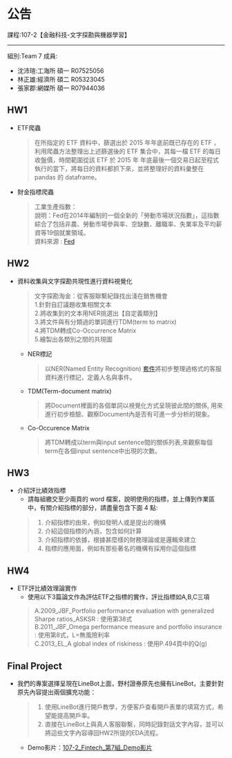 # 公告

課程:107-2【金融科技-文字探勘與機器學習】  
****
組別:Team 7
成員:
* 沈沛瑄:工海所 碩一 R07525056  
* 林正雄:經濟所 碩二 R05323045  
* 張家郡:網媒所 碩一 R07944036

## HW1

-  ETF爬蟲

    >在所指定的 ETF 資料中，篩選出於 2015 年年底前既已存在的 ETF ，利用爬蟲方法整理出上述篩選後的 ETF 集合中，其每一檔 ETF 的每日收盤價，時間範圍從該 ETF 於 2015 年 年底最後一個交易日起至程式執行的當下，將每日的資料都抓下來，並將整理好的資料彙整在 pandas 的 dataframe。

- 財金指標爬蟲

    >工業生產指數：  
    說明：Fed在2014年編制的一個全新的「勞動市場狀況指數」，這指數綜合了包括非農、勞動市場參與率、空缺數、離職率、失業率及平均薪資等19個就業領域。  
    資料來源 : [Fed](https://www.federalreserve.gov/releases/g17/Current/default.htm ) 

## HW2

-  資料收集與文字探勘共現性進行資料視覺化
    >文字探勘淘金：從客服聯繫紀錄找出淺在銷售機會  
    1.針對自訂議題收集相關文本  
    2.將收集到的文本用NER挑選出【自定義類別】  
    3.將文件與有分類過的單詞進行TDM(term to matrix)  
    4.將TDM轉成Co-Occurrence Matrix  
    5.繪製出各類別之間的共現圖

    - NER標記
        >以NER(Named Entity Recognition) [套件](https://github.com/Determined22/zh-NER-TF)將初步整理過格式的客服資料進行標記，定義人名與事件。

    - TDM(Term-document matrix)
        >將Document裡面的各個單詞以視覺化方式呈現彼此間的關係, 用來進行初步檢驗、觀察Document內是否有可進一步分析的現象。

    - Co-Occurence Matrix
        >將TDM轉成以term與input sentence間的關係列表,來觀察每個term在各個input sentence中出現的次數。 
## HW3
- 介紹評比績效指標
    - 請每組繳交至少兩頁的 word 檔案，說明使用的指標，並上傳到作業區中，有關介紹指標的部分，請盡量包含下面 4 點:  
    >1. 介紹指標的由來，例如發明人或是提出的機構
    >2. 介紹這個指標的內涵，包含如何計算
    >3. 介紹指標的依據，根據甚麼樣的財務理論或是邏輯來建立
    >4. 指標的應用面，例如有那些著名的機構有採用你這個指標

## HW4

- ETF評比績效理論實作  
    - 使用以下3篇論文作為評估ETF之指標的實作，評比指標如A,B,C三項  
    >A.2009_JBF_Portfolio performance evaluation with generalized Sharpe ratios_ASKSR : 使用第38式  
    >B.2011_JBF_Omega performance measure and portfolio insurance : 使用第8式，L=無風險利率  
    >C.2013_EL_A global index of riskiness : 使用P.494頁中的Q(g)  

## Final Project

- 我們的專案選擇呈現在LineBot上面，野村證券原先也擁有LineBot，主要針對原先內容提出兩個擴充功能：  
    >1. 使用LineBot進行開戶教學，方便客戶查看開戶表單的填寫方式，希望能提高開戶率。  
    >2. 直接在LineBot上與真人客服聯繫，同時記錄對話文字內容，並可以將這些文字內容導回HW2所提的EDA流程。  
    - Demo影片：[107-2_Fintech_第7組_Demo影片](https://youtu.be/F34ItE4Rwvw)  

